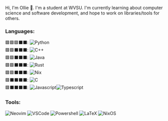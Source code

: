 Hi, I'm Ollie 👋. I'm a student at WVSU. I'm currently learning about computer science and software development, and hope to work on libraries/tools for others.

### Languages:
🟩🟩🟩⬛⬛: ![Python](https://img.shields.io/badge/Python-FFD43B?&logo=python&logoColor=blue)\
🟩🟩⬛⬛⬛: ![C++](https://img.shields.io/badge/C%2B%2B-00599C?&logo=c%2B%2B&logoColor=white)\
🟩🟩⬛⬛⬛: ![Java](https://img.shields.io/badge/Java-black&logo=java&logoColor=white)\
🟩🟩⬛⬛⬛: ![Rust](https://img.shields.io/badge/Rust-black?&logo=rust&logoColor=#E57324)\
🟩🟩⬛⬛⬛: ![Nix](https://img.shields.io/badge/NixOS-gray?&logo=nixos&logoColor=skyblue) \
🟩⬛⬛⬛⬛: ![C](https://img.shields.io/badge/C-00599C?&logo=c&logoColor=white) \
🟩⬛⬛⬛⬛: ![Javascript](https://img.shields.io/badge/JavaScript-323330?&logo=javascript&logoColor=F7DF1E)![Typescript](https://img.shields.io/badge/TypeScript-007ACC?&logo=typescript&logoColor=white)

### Tools:
![Neovim](https://img.shields.io/badge/NeoVim-%2357A143.svg?&style=for-the-badge&logo=neovim&logoColor=white)
![VSCode](https://img.shields.io/badge/VSCode-0078D4?style=for-the-badge&logo=visualstudiocode&logoColor=white)
![Powershell](https://img.shields.io/badge/Powershell-black?&style=for-the-badge&logo=powershell&logoColor=lightgray)
![LaTeX](https://img.shields.io/badge/LaTeX-47A141?style=for-the-badge&logo=LaTeX&logoColor=white)
![NixOS](https://img.shields.io/badge/NixOS-gray?style=for-the-badge&logo=nixos&logoColor=skyblue)

<!---
OliverLadoresWVSU/OliverLadoresWVSU is a ✨ special ✨ repository because its `README.md` (this file) appears on your GitHub profile.
You can click the Preview link to take a look at your changes.
--->
